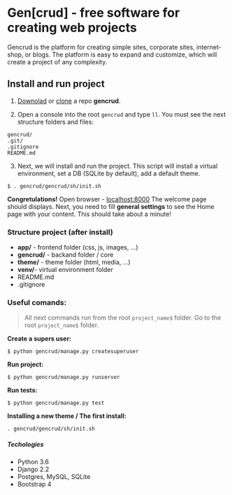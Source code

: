 # Gen[crud] - free software for creating web projects

Gencrud is the platform for creating simple sites, corporate sites, internet-shop, or blogs. 
The platform is easy to expand and customize, which will create a project of any complexity.


## Install and run project

1. [Downolad](https://github.com/marychev/gencrud) or [clone](https://github.com/marychev/gencrud.git) a repo **gencrud**.

2. Open a console into the root `gencrud` and type `ll`. You must see the next structure folders and files:
```
gencrud/
.git/
.gitignore
README.md
```

3. Next, we will install and run the project. This script will install a virtual environment, set a DB (SQLite by default), add a default theme.
```
$ . gencrud/gencrud/sh/init.sh
```

**Congretulations!** Open browser - [localhost:8000](http://localhost:8000)
The welcome page should displays. 
Next, you need to fill **general settings** to see the Home page with your content. 
This should take about a minute!


### Structure project (after install)
+ **app/** - 	frontend folder (css, js, images, ...)
+ **gencrud/** - backand folder / core
+ **theme/** - 	theme folder (html, media, ...)
+ **venv/**-  	virtual environment folder
+ README.md
+ .gitignore


### Useful comands:
> All next commands run from the root `project_name$` folder. 
Go to the root `project_name$` folder.

**Create a supers user:**
```
$ python gencrud/manage.py createsuperuser
```

**Run project:**
```
$ python gencrud/manage.py runserver
```
**Run tests:**
```
$ python gencrud/manage.py test
```
**Installing a new theme / The first install:**
```
. gencrud/gencrud/sh/init.sh
```


##### Techologies
* Python 3.6
* Django 2.2
* Postgres, MySQL, SQLite
* Bootstrap 4

